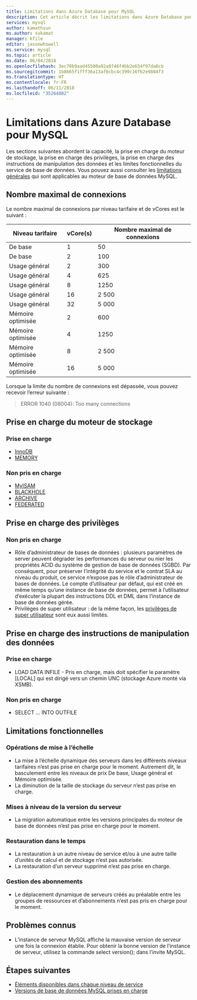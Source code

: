```yaml
---
title: Limitations dans Azure Database pour MySQL
description: Cet article décrit les limitations dans Azure Database pour MySQL, telles que le nombre de connexions et les options du moteur de stockage.
services: mysql
author: kamathsun
ms.author: sukamat
manager: kfile
editor: jasonwhowell
ms.service: mysql
ms.topic: article
ms.date: 06/04/2018
ms.openlocfilehash: 3ec78b9aad45500a92a8f46f4bb2e654f97da8cb
ms.sourcegitcommit: 1b8665f1fff36a13af0cbc4c399c16f62e9884f3
ms.translationtype: HT
ms.contentlocale: fr-FR
ms.lasthandoff: 06/11/2018
ms.locfileid: "35264882"
---
```

# <a name="limitations-in-azure-database-for-mysql"></a>Limitations dans Azure Database pour MySQL
Les sections suivantes abordent la capacité, la prise en charge du moteur de stockage, la prise en charge des privilèges, la prise en charge des instructions de manipulation des données et les limites fonctionnelles du service de base de données. Vous pouvez aussi consulter les [limitations générales](https://dev.mysql.com/doc/mysql-reslimits-excerpt/5.6/en/limits.html) qui sont applicables au moteur de base de données MySQL.

## <a name="maximum-connections"></a>Nombre maximal de connexions
Le nombre maximal de connexions par niveau tarifaire et de vCores est le suivant : 

|**Niveau tarifaire**|**vCore(s)**| **Nombre maximal de connexions**|
|---|---|---|
|De base| 1| 50|
|De base| 2| 100|
|Usage général| 2| 300|
|Usage général| 4| 625|
|Usage général| 8| 1250|
|Usage général| 16| 2 500|
|Usage général| 32| 5 000|
|Mémoire optimisée| 2| 600|
|Mémoire optimisée| 4| 1250|
|Mémoire optimisée| 8| 2 500|
|Mémoire optimisée| 16| 5 000|

Lorsque la limite du nombre de connexions est dépassée, vous pouvez recevoir l’erreur suivante :
> ERROR 1040 (08004): Too many connections

## <a name="storage-engine-support"></a>Prise en charge du moteur de stockage

### <a name="supported"></a>Prise en charge
- [InnoDB](https://dev.mysql.com/doc/refman/5.7/en/innodb-introduction.html)
- [MEMORY](https://dev.mysql.com/doc/refman/5.7/en/memory-storage-engine.html)

### <a name="unsupported"></a>Non pris en charge
- [MyISAM](https://dev.mysql.com/doc/refman/5.7/en/myisam-storage-engine.html)
- [BLACKHOLE](https://dev.mysql.com/doc/refman/5.7/en/blackhole-storage-engine.html)
- [ARCHIVE](https://dev.mysql.com/doc/refman/5.7/en/archive-storage-engine.html)
- [FEDERATED](https://dev.mysql.com/doc/refman/5.7/en/federated-storage-engine.html)

## <a name="privilege-support"></a>Prise en charge des privilèges

### <a name="unsupported"></a>Non pris en charge
- Rôle d’administrateur de bases de données : plusieurs paramètres de server peuvent dégrader les performances du serveur ou nier les propriétés ACID du système de gestion de base de données (SGBD). Par conséquent, pour préserver l’intégrité du service et le contrat SLA au niveau du produit, ce service n’expose pas le rôle d’administrateur de bases de données. Le compte d’utilisateur par défaut, qui est créé en même temps qu’une instance de base de données, permet à l’utilisateur d’exécuter la plupart des instructions DDL et DML dans l’instance de base de données gérée. 
- Privilèges de super utilisateur : de la même façon, les [privilèges de super utilisateur](https://dev.mysql.com/doc/refman/5.7/en/privileges-provided.html#priv_super) sont eux aussi limités.

## <a name="data-manipulation-statement-support"></a>Prise en charge des instructions de manipulation des données

### <a name="supported"></a>Prise en charge
- LOAD DATA INFILE - Pris en charge, mais doit spécifier le paramètre [LOCAL] qui est dirigé vers un chemin UNC (stockage Azure monté via XSMB).

### <a name="unsupported"></a>Non pris en charge
- SELECT ... INTO OUTFILE

## <a name="functional-limitations"></a>Limitations fonctionnelles

### <a name="scale-operations"></a>Opérations de mise à l’échelle
- La mise à l’échelle dynamique des serveurs dans les différents niveaux tarifaires n’est pas prise en charge pour le moment. Autrement dit, le basculement entre les niveaux de prix De base, Usage général et Mémoire optimisée.
- La diminution de la taille de stockage du serveur n’est pas prise en charge.

### <a name="server-version-upgrades"></a>Mises à niveau de la version du serveur
- La migration automatique entre les versions principales du moteur de base de données n’est pas prise en charge pour le moment.

### <a name="point-in-time-restore"></a>Restauration dans le temps
- La restauration à un autre niveau de service et/ou à une autre taille d’unités de calcul et de stockage n’est pas autorisée.
- La restauration d’un serveur supprimé n’est pas prise en charge.

### <a name="subscription-management"></a>Gestion des abonnements
- Le déplacement dynamique de serveurs créés au préalable entre les groupes de ressources et d’abonnements n’est pas pris en charge pour le moment.

## <a name="current-known-issues"></a>Problèmes connus
- L’instance de serveur MySQL affiche la mauvaise version de serveur une fois la connexion établie. Pour obtenir la bonne version de l’instance de serveur, utilisez la commande select version(); dans l’invite MySQL.

## <a name="next-steps"></a>Étapes suivantes
- [Éléments disponibles dans chaque niveau de service](concepts-pricing-tiers.md)
- [Versions de base de données MySQL prises en charge](concepts-supported-versions.md)
